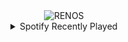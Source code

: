 <div align="center">
<picture>
    <source media="(prefers-color-scheme: dark)" srcset="https://i.ibb.co/JtM1Pv1/output-gif.gif">
    <source media="(prefers-color-scheme: light)" srcset="https://i.ibb.co/JtM1Pv1/output-gif.gif">
    <img alt="RENOS" src="https://i.ibb.co/JtM1Pv1/output-gif.gif">
</picture>
<details>
<summary>Spotify Recently Played</summary>
<img src="https://spotify-recently-played-readme.vercel.app/api?user=31d6d6zerc5ct6kck32na2ozsqf4&unique=1&width=400" alt="Spotify" />
</details>
</div>

<!-- Image deletion URL: https://ibb.co/r01jJxj/47571e9c2d794029743c29ab81b24715 -->